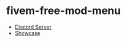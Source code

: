 # fivem-free-mod-menu

- [Discord Server](https://discord.gg/ak-47)
- [Showcase](https://youtu.be/PrniWsCfTwc)
